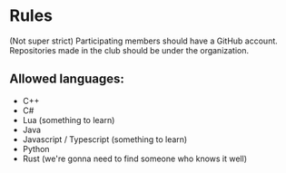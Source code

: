 # Rules

(Not super strict)
Participating members should have a GitHub account.
Repositories made in the club should be under the organization.

## Allowed languages:
- C++
- C#
- Lua (something to learn)
- Java
- Javascript / Typescript (something to learn)
- Python
- Rust (we're gonna need to find someone who knows it well)
